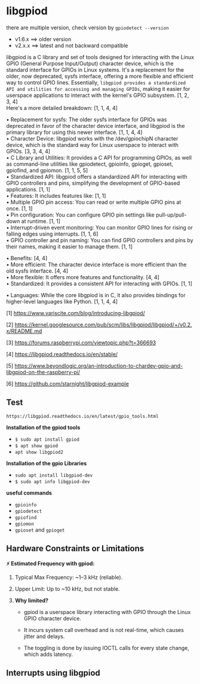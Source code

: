 # libgpiod

there are multiple version, check version by `gpiodetect --version`
* v1.6.x ==> older version
* v2.x.x ==> latest and not backward compatible



libgpiod is a C library and set of tools designed for interacting with the Linux GPIO (General Purpose Input/Output) character device, which is the standard interface for GPIOs in Linux systems. It's a replacement for the older, now deprecated, sysfs interface, offering a more flexible and efficient way to control GPIO lines. Essentially, `libgpiod provides a standardized API and utilities for accessing and managing GPIOs`, making it easier for userspace applications to interact with the kernel's GPIO subsystem. [1, 2, 3, 4]  
Here's a more detailed breakdown: [1, 1, 4, 4]  

• Replacement for sysfs: The older sysfs interface for GPIOs was deprecated in favor of the character device interface, and libgpiod is the primary library for using this newer interface. [1, 1, 4, 4]  
• Character Device: libgpiod works with the /dev/gpiochipN character device, which is the standard way for Linux userspace to interact with GPIOs. [3, 3, 4, 4]  
• C Library and Utilities: It provides a C API for programming GPIOs, as well as command-line utilities like gpiodetect, gpioinfo, gpioget, gpioset, gpiofind, and gpiomon. [1, 1, 5, 5]  
• Standardized API: libgpiod offers a standardized API for interacting with GPIO controllers and pins, simplifying the development of GPIO-based applications. [1, 1]  
• Features: It includes features like: [1, 1]  
	• Multiple GPIO pin access: You can read or write multiple GPIO pins at once. [1, 1]  
	• Pin configuration: You can configure GPIO pin settings like pull-up/pull-down at runtime. [1, 1]  
	• Interrupt-driven event monitoring: You can monitor GPIO lines for rising or falling edges using interrupts. [1, 1, 6]  
	• GPIO controller and pin naming: You can find GPIO controllers and pins by their names, making it easier to manage them. [1, 1]  

• Benefits: [4, 4]  
	• More efficient: The character device interface is more efficient than the old sysfs interface. [4, 4]  
	• More flexible: It offers more features and functionality. [4, 4]  
	• Standardized: It provides a consistent API for interacting with GPIOs. [1, 1]  

• Languages: While the core libgpiod is in C, it also provides bindings for higher-level languages like Python. [1, 1, 4, 4]  


[1] https://www.variscite.com/blog/introducing-libgpiod/

[2] https://kernel.googlesource.com/pub/scm/libs/libgpiod/libgpiod/+/v0.2.x/README.md

[3] https://forums.raspberrypi.com/viewtopic.php?t=366693

[4] https://libgpiod.readthedocs.io/en/stable/

[5] https://www.beyondlogic.org/an-introduction-to-chardev-gpio-and-libgpiod-on-the-raspberry-pi/

[6] https://github.com/starnight/libgpiod-example


## Test

`https://libgpiod.readthedocs.io/en/latest/gpio_tools.html`

**Installation of the gpiod tools**

* `$ sudo apt install gpiod`
* `$ apt show gpiod`
* `apt show libgpiod2`

**Installation of the gpio Libraries**

* `sudo apt install libgpiod-dev`
* `$ sudo apt info libgpiod-dev`

**useful commands**

* `gpioinfo`
* `gpiodetect`
* `gpiofind`
* `gpiomon`
* `gpioset` and `gpioget`

## Hardware Constraints or Limitations

**⚡ Estimated Frequency with gpiod:**

1. Typical Max Frequency: ~1–3 kHz (reliable).

2. Upper Limit: Up to ~10 kHz, but not stable.

3. **Why limited?**

	* gpiod is a userspace library interacting with GPIO through the Linux GPIO character device.

	* It incurs system call overhead and is not real-time, which causes jitter and delays.

	* The toggling is done by issuing IOCTL calls for every state change, which adds latency.


## Interrupts using libgpiod


